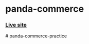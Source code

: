 # panda-commerce

### [Live site](https://programminghero1.github.io/panda-commerce/)
#   p a n d a - c o m m e r c e - p r a c t i c e  
 